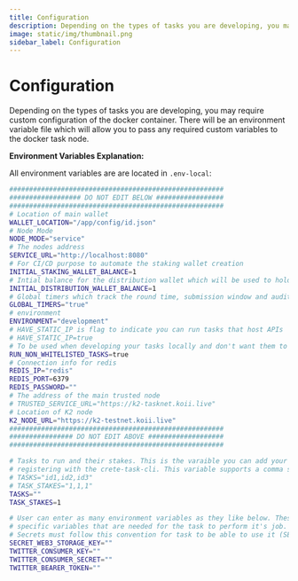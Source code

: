 ```yaml
---
title: Configuration
description: Depending on the types of tasks you are developing, you may require custom configuration of the docker container.
image: static/img/thumbnail.png
sidebar_label: Configuration
---
```


# Configuration

Depending on the types of tasks you are developing, you may require custom configuration of the docker container. There will be an environment variable file which will allow you to pass any required custom variables to the docker task node.

**Environment Variables Explanation:**

All environment variables are are located in `.env-local`:

```bash
######################################################
################## DO NOT EDIT BELOW #################
######################################################
# Location of main wallet
WALLET_LOCATION="/app/config/id.json"
# Node Mode
NODE_MODE="service"
# The nodes address
SERVICE_URL="http://localhost:8080"
# For CI/CD purpose to automate the staking wallet creation
INITIAL_STAKING_WALLET_BALANCE=1
# Intial balance for the distribution wallet which will be used to hold the distribution list.
INITIAL_DISTRIBUTION_WALLET_BALANCE=1
# Global timers which track the round time, submission window and audit window and call those functions
GLOBAL_TIMERS="true"
# environment
ENVIRONMENT="development"
# HAVE_STATIC_IP is flag to indicate you can run tasks that host APIs
# HAVE_STATIC_IP=true
# To be used when developing your tasks locally and don't want them to be whitelisted by koii team yet
RUN_NON_WHITELISTED_TASKS=true
# Connection info for redis
REDIS_IP="redis"
REDIS_PORT=6379
REDIS_PASSWORD=""
# The address of the main trusted node
# TRUSTED_SERVICE_URL="https://k2-tasknet.koii.live"
# Location of K2 node
K2_NODE_URL="https://k2-testnet.koii.live"
######################################################
################ DO NOT EDIT ABOVE ###################
######################################################

# Tasks to run and their stakes. This is the varaible you can add your Task ID to after
# registering with the crete-task-cli. This variable supports a comma separated list:
# TASKS="id1,id2,id3"
# TASK_STAKES="1,1,1"
TASKS=""
TASK_STAKES=1

# User can enter as many environment variables as they like below. These can be task
# specific variables that are needed for the task to perform it's job. Some examples:
# Secrets must follow this convention for task to be able to use it (SECRET_<secret name>)
SECRET_WEB3_STORAGE_KEY=""
TWITTER_CONSUMER_KEY=""
TWITTER_CONSUMER_SECRET=""
TWITTER_BEARER_TOKEN=""
```
